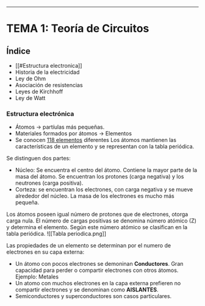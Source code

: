 *** 

# TEMA 1: Teoría de Circuitos

## Índice
* [[#Estructura electronica]]
* Historia de la electricidad
* Ley de Ohm
* Asociación de resistencias
* Leyes de Kirchhoff
* Ley de Watt

### Estructura electrónica
* Átomos → partíulas más pequeñas.
* Materiales formados por átomos → Elementos
* Se conocen <u>118 elementos</u> diferentes
Los átomos mantienen las características de un elemento y se representan con la tabla periódica. 

Se distinguen dos partes: 
* Núcleo: Se encuentra el centro del átomo. Contiene la mayor parte de la masa del átomo. Se encuentran los protones (carga negativa) y los neutrones (carga positiva). 
* Corteza: se encuentran los electrones, con carga negativa y se mueve alrededor del núcleo. 
	La masa de los electrones es mucho más pequeña. 

Los átomos poseen igual número de protones que de electrones, otorga carga nula. 
El número de cargas positivas se denomina número atómico (Z) y determina el elemento. 
Según este número atómico se clasifican en la tabla periódica. 
![[Tabla periodica.png]]

Las propiedades de un elemento se determinan por el numero de electrones en su capa externa:
* Un átomo con pocos electrones se demoninan **Conductores**. Gran capacidad para perder o compartir electrones con otros átomos.
	Ejemplo: Metales
* Un atomo con muchos electrones en la capa externa prefieren no compartir electrones y se denominan como **AISLANTES**.
* Semiconductores y superconductores son casos particulares. 

